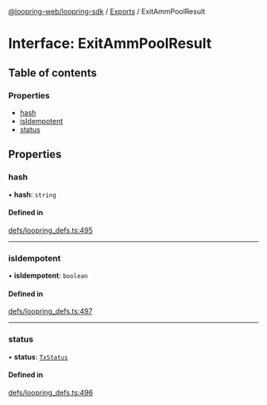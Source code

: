 [@loopring-web/loopring-sdk](../README.md) / [Exports](../modules.md) / ExitAmmPoolResult

# Interface: ExitAmmPoolResult

## Table of contents

### Properties

- [hash](ExitAmmPoolResult.md#hash)
- [isIdempotent](ExitAmmPoolResult.md#isidempotent)
- [status](ExitAmmPoolResult.md#status)

## Properties

### hash

• **hash**: `string`

#### Defined in

[defs/loopring_defs.ts:495](https://github.com/Loopring/loopring_sdk/blob/18accaa/src/defs/loopring_defs.ts#L495)

___

### isIdempotent

• **isIdempotent**: `boolean`

#### Defined in

[defs/loopring_defs.ts:497](https://github.com/Loopring/loopring_sdk/blob/18accaa/src/defs/loopring_defs.ts#L497)

___

### status

• **status**: [`TxStatus`](../enums/TxStatus.md)

#### Defined in

[defs/loopring_defs.ts:496](https://github.com/Loopring/loopring_sdk/blob/18accaa/src/defs/loopring_defs.ts#L496)
